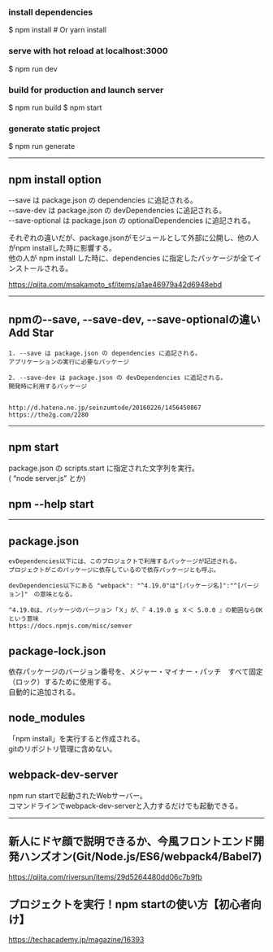 ### install dependencies
$ npm install # Or yarn install

### serve with hot reload at localhost:3000
$ npm run dev

### build for production and launch server
$ npm run build
$ npm start

### generate static project
$ npm run generate

_____________________________________________________________________

## npm install option
--save は package.json の dependencies に追記される。    
--save-dev は package.json の devDependencies に追記される。    
--save-optional は package.json の optionalDependencies に追記される。    
    
それぞれの違いだが、package.jsonがモジュールとして外部に公開し、他の人がnpm installした時に影響する。    
他の人が npm install した時に、dependencies に指定したパッケージが全てインストールされる。

https://qiita.com/msakamoto_sf/items/a1ae46979a42d6948ebd

_____________________________________________________________________

## npmの--save, --save-dev, --save-optionalの違いAdd Star
```
1. --save は package.json の dependencies に追記される。
アプリケーションの実行に必要なパッケージ	

2. --save-dev は package.json の devDependencies に追記される。
開発時に利用するパッケージ


http://d.hatena.ne.jp/seinzumtode/20160226/1456450867
https://the2g.com/2280
```

_____________________________________________________________________
## npm start
package.json の scripts.start に指定された文字列を実行。  
( “node server.js” とか)

## npm --help start


_____________________________________________________________________
## package.json
```
evDependencies以下には、このプロジェクトで利用するパッケージが記述される。  
プロジェクトがこのパッケージに依存しているので依存パッケージとも呼ぶ。

devDependencies以下にある "webpack": "^4.19.0"は"[パッケージ名]":"^[バージョン]"　の意味となる。

^4.19.0は、パッケージのバージョン「Ｘ」が、『 4.19.0 ≦ Ｘ＜ 5.0.0 』の範囲ならOKという意味
https://docs.npmjs.com/misc/semver
```

## package-lock.json
依存パッケージのバージョン番号を、メジャー・マイナー・パッチ　すべて固定（ロック）するために使用する。  
自動的に追加される。


## node_modules
「npm install」を実行すると作成される。  
gitのリポジトリ管理に含めない。


## webpack-dev-server
npm run startで起動されたWebサーバー。  
コマンドラインでwebpack-dev-serverと入力するだけでも起動できる。

_____________________________________________________________________
## 新人にドヤ顔で説明できるか、今風フロントエンド開発ハンズオン(Git/Node.js/ES6/webpack4/Babel7)
https://qiita.com/riversun/items/29d5264480dd06c7b9fb



## プロジェクトを実行！npm startの使い方【初心者向け】
https://techacademy.jp/magazine/16393
